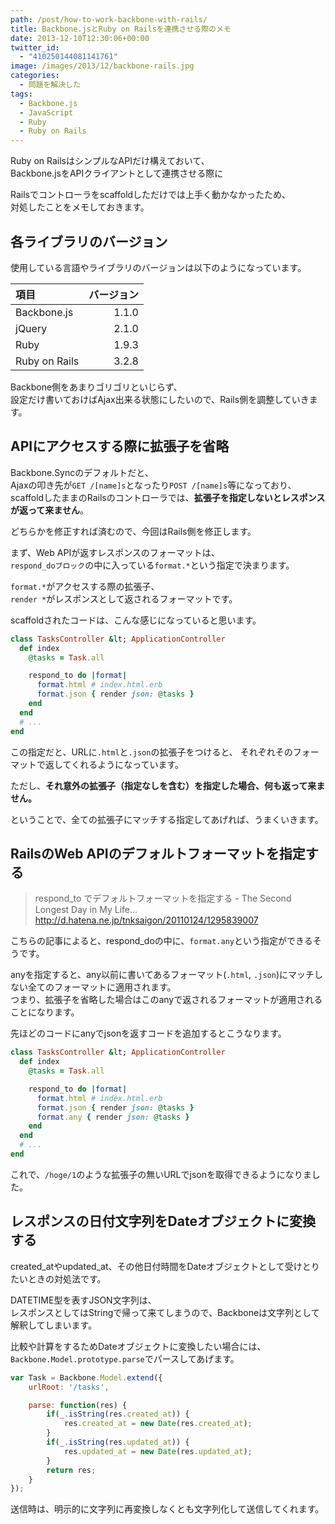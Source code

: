 ```yaml
---
path: /post/how-to-work-backbone-with-rails/
title: Backbone.jsとRuby on Railsを連携させる際のメモ
date: 2013-12-10T12:30:06+00:00
twitter_id:
  - "410250144081141761"
image: /images/2013/12/backbone-rails.jpg
categories:
  - 問題を解決した
tags:
  - Backbone.js
  - JavaScript
  - Ruby
  - Ruby on Rails
---
```

Ruby on RailsはシンプルなAPIだけ構えておいて、  
Backbone.jsをAPIクライアントとして連携させる際に

Railsでコントローラをscaffoldしただけでは上手く動かなかったため、  
対処したことをメモしておきます。 

<!--more-->

各ライブラリのバージョン
----------------------------------------

使用している言語やライブラリのバージョンは以下のようになっています。

| 項目            | バージョン |
|:------------- | -----:|
| Backbone.js   | 1.1.0 |
| jQuery        | 2.1.0 |
| Ruby          | 1.9.3 |
| Ruby on Rails | 3.2.8 |

Backbone側をあまりゴリゴリといじらず、  
設定だけ書いておけばAjax出来る状態にしたいので、Rails側を調整していきます。

APIにアクセスする際に拡張子を省略
----------------------------------------

Backbone.Syncのデフォルトだと、  
Ajaxの叩き先が`GET /[name]s`となったり`POST /[name]s`等になっており、  
scaffoldしたままのRailsのコントローラでは、**拡張子を指定しないとレスポンスが返って来ません**。

どちらかを修正すれば済むので、今回はRails側を修正します。

まず、Web APIが返すレスポンスのフォーマットは、  
`respond_doブロック`の中に入っている`format.*`という指定で決まります。

`format.*`がアクセスする際の拡張子、  
`render *`がレスポンスとして返されるフォーマットです。

scaffoldされたコードは、こんな感じになっていると思います。

```ruby
class TasksController &lt; ApplicationController
  def index
    @tasks = Task.all

    respond_to do |format|
      format.html # index.html.erb
      format.json { render json: @tasks }
    end
  end  
  # ...
end
```

この指定だと、URLに`.html`と`.json`の拡張子をつけると、 それぞれそのフォーマットで返してくれるようになっています。

ただし、**それ意外の拡張子（指定なしを含む）を指定した場合、何も返って来ません。**

ということで、全ての拡張子にマッチする指定してあげれば、うまくいきます。

RailsのWeb APIのデフォルトフォーマットを指定する
----------------------------------------

> respond_to でデフォルトフォーマットを指定する - The Second Longest Day in My Life...  
> http://d.hatena.ne.jp/tnksaigon/20110124/1295839007

こちらの記事によると、respond_doの中に、`format.any`という指定ができるそうです。

anyを指定すると、any以前に書いてあるフォーマット(`.html`, `.json`)にマッチしない全てのフォーマットに適用されます。  
つまり、拡張子を省略した場合はこのanyで返されるフォーマットが適用されることになります。

先ほどのコードにanyでjsonを返すコードを追加するとこうなります。

```ruby
class TasksController &lt; ApplicationController
  def index
    @tasks = Task.all

    respond_to do |format|
      format.html # index.html.erb
      format.json { render json: @tasks }
      format.any { render json: @tasks }
    end
  end  
  # ...
end
```

これで、`/hoge/1`のような拡張子の無いURLでjsonを取得できるようになりました。

レスポンスの日付文字列をDateオブジェクトに変換する
----------------------------------------

created_atやupdated_at、その他日付時間をDateオブジェクトとして受けとりたいときの対処法です。

DATETIME型を表すJSON文字列は、  
レスポンスとしてはStringで帰って来てしまうので、Backboneは文字列として解釈してしまいます。

比較や計算をするためDateオブジェクトに変換したい場合には、  
`Backbone.Model.prototype.parse`でパースしてあげます。

```javascript
var Task = Backbone.Model.extend({
    urlRoot: '/tasks',

    parse: function(res) {
        if(_.isString(res.created_at)) {
            res.created_at = new Date(res.created_at);
        }
        if(_.isString(res.updated_at)) {
            res.updated_at = new Date(res.updated_at);
        }
        return res;
    }
});
```

送信時は、明示的に文字列に再変換しなくとも文字列化して送信してくれます。

<div style="font-size:0px;height:0px;line-height:0px;margin:0;padding:0;clear:both">
</div>